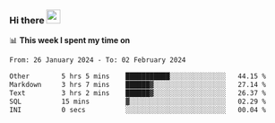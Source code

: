 ### Hi there <a href="https://www.gautamkrishnar.com/"><img src="https://media.giphy.com/media/hvRJCLFzcasrR4ia7z/giphy.gif" width="25px"></a>

📊 **This week I spent my time on**

<!--START_SECTION:waka-->

```txt
From: 26 January 2024 - To: 02 February 2024

Other        5 hrs 5 mins    ███████████░░░░░░░░░░░░░░   44.15 %
Markdown     3 hrs 7 mins    ██████▓░░░░░░░░░░░░░░░░░░   27.14 %
Text         3 hrs 2 mins    ██████▓░░░░░░░░░░░░░░░░░░   26.37 %
SQL          15 mins         ▓░░░░░░░░░░░░░░░░░░░░░░░░   02.29 %
INI          0 secs          ░░░░░░░░░░░░░░░░░░░░░░░░░   00.04 %
```

<!--END_SECTION:waka-->
